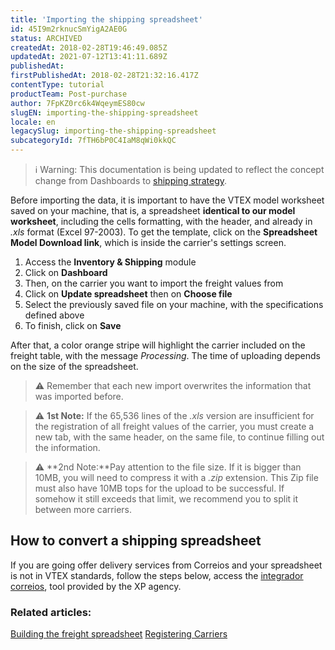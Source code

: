 ```yaml
---
title: 'Importing the shipping spreadsheet'
id: 45I9m2rknucSmYigA2AE0G
status: ARCHIVED
createdAt: 2018-02-28T19:46:49.085Z
updatedAt: 2021-07-12T13:41:11.689Z
publishedAt: 
firstPublishedAt: 2018-02-28T21:32:16.417Z
contentType: tutorial
productTeam: Post-purchase
author: 7FpKZ0rc6k4WqeymES80cw
slugEN: importing-the-shipping-spreadsheet
locale: en
legacySlug: importing-the-shipping-spreadsheet
subcategoryId: 7fTH6bP0C4IaM8qWi0kkQC
---
```


>ℹ️ Warning: This documentation is being updated to reflect the concept change from Dashboards to [shipping strategy](https://help.vtex.com/en/announcements/estoque-e-entrega-entenda-o-que-mudou-na-aba-paineis--1YNfaeNG206XKI2UbGBRSl).


Before importing the data, it is important to have the VTEX model worksheet saved on your machine, that is, a spreadsheet __identical to our model worksheet__, including the cells formatting, with the header, and already in _.xls_ format (Excel 97-2003). To get the template, click on the __Spreadsheet Model Download link__, which is inside the carrier's settings screen.

1. Access the __Inventory & Shipping__ module
2. Click on __Dashboard__
3. Then, on the carrier you want to import the freight values from
4. Click on __Update spreadsheet__ then on __Choose file__
5. Select the previously saved file on your machine, with the specifications defined above
6. To finish, click on __Save__

After that, a color orange stripe will highlight the carrier included on the freight table, with the message _Processing_. The time of uploading depends on the size of the spreadsheet.

>⚠️ Remember that each new import overwrites the information that was imported before.

>⚠️ **1st Note:** If the 65,536 lines of the *.xls* version are insufficient for the registration of all freight values of the carrier, you must create a new tab, with the same header, on the same file, to continue filling out the information.

>⚠️ **2nd Note:**Pay attention to the file size. If it is bigger than 10MB, you will need to compress it with a *.zip* extension. This Zip file must also have 10MB tops for the upload to be successful. If somehow it still exceeds that limit, we recommend you to split it between more carriers.

## How to convert a shipping spreadsheet

If you are going offer delivery services from Correios and your spreadsheet is not in VTEX standards, follow the steps below, access the [integrador correios](http://clientes.xpagencia.com.br/ferramentas/logistics/transportadoras/planilha), tool provided by the XP agency.

### Related articles:
[Building the freight spreadsheet](/en/tutorial/building-a-freight-spreadsheet)
[Registering Carriers](/en/tutorial/registering-a-carrier/)


